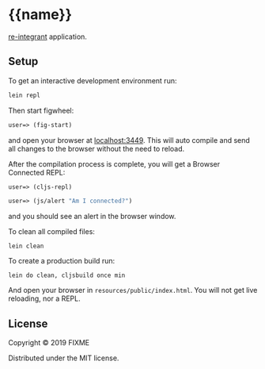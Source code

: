 # {{name}}

[re-integrant](https://github.com/re-integrant/core) application.

## Setup

To get an interactive development environment run:

```sh
lein repl
```

Then start figwheel:

```clojure
user=> (fig-start)
```

and open your browser at [localhost:3449](http://localhost:3449/).
This will auto compile and send all changes to the browser without the
need to reload.

After the compilation process is complete, you will
get a Browser Connected REPL:

```clojure
user=> (cljs-repl)
```

```clojure
user=> (js/alert "Am I connected?")
```

and you should see an alert in the browser window.

To clean all compiled files:

    lein clean

To create a production build run:

    lein do clean, cljsbuild once min

And open your browser in `resources/public/index.html`. You will not
get live reloading, nor a REPL. 

## License

Copyright © 2019 FIXME

Distributed under the MIT license.